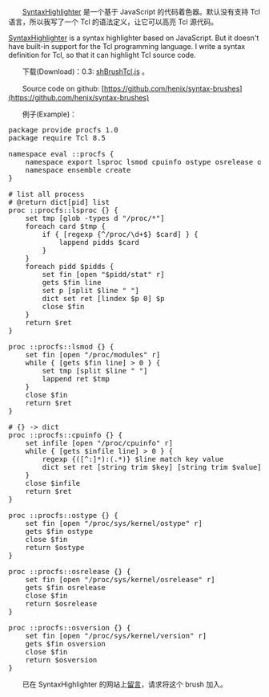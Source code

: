 <link rel="stylesheet" href="/syntaxhighlighter/styles/shCore.css" type="text/css" />
<link rel="stylesheet" href="/syntaxhighlighter/styles/shThemeDefault.css" type="text/css" />

　　[SyntaxHighlighter](http://alexgorbatchev.com/SyntaxHighlighter/) 是一个基于 JavaScript 的代码着色器。默认没有支持 Tcl 语言，所以我写了一个 Tcl 的语法定义，让它可以高亮 Tcl 源代码。

[SyntaxHighlighter](http://alexgorbatchev.com/SyntaxHighlighter/) is a syntax highlighter based on JavaScript. But it doesn't have built-in support for the Tcl programming language. I write a syntax definition for Tcl, so that it can highlight Tcl source code.

　　下载(Download)：0.3: [shBrushTcl.js](/myworks/shBrushTcl.js) 。

　　Source code on github: [https://github.com/henix/syntax-brushes](https://github.com/henix/syntax-brushes)

　　例子(Example)：

<pre class="brush: tcl">
package provide procfs 1.0
package require Tcl 8.5

namespace eval ::procfs {
	namespace export lsproc lsmod cpuinfo ostype osrelease osversion
	namespace ensemble create
}

# list all process
# @return dict[pid] list
proc ::procfs::lsproc {} {
	set tmp [glob -types d "/proc/*"]
	foreach card $tmp {
		if { [regexp {^/proc/\d+$} $card] } {
			lappend pidds $card
		}
	}
	foreach pidd $pidds {
		set fin [open "$pidd/stat" r]
		gets $fin line
		set p [split $line " "]
		dict set ret [lindex $p 0] $p
		close $fin
	}
	return $ret
}

proc ::procfs::lsmod {} {
	set fin [open "/proc/modules" r]
	while { [gets $fin line] &gt; 0 } {
		set tmp [split $line " "]
		lappend ret $tmp
	}
	close $fin
	return $ret
}

# {} -&gt; dict
proc ::procfs::cpuinfo {} {
	set infile [open "/proc/cpuinfo" r]
	while { [gets $infile line] &gt; 0 } {
		regexp {([^:]*):(.*)} $line match key value
		dict set ret [string trim $key] [string trim $value]
	}
	close $infile
	return $ret
}

proc ::procfs::ostype {} {
	set fin [open "/proc/sys/kernel/ostype" r]
	gets $fin ostype
	close $fin
	return $ostype
}

proc ::procfs::osrelease {} {
	set fin [open "/proc/sys/kernel/osrelease" r]
	gets $fin osrelease
	close $fin
	return $osrelease
}

proc ::procfs::osversion {} {
	set fin [open "/proc/sys/kernel/version" r]
	gets $fin osversion
	close $fin
	return $osversion
}
</pre>

　　已在 SyntaxHighlighter 的网站上[留言](http://www.undermyhat.org/blog/2009/09/list-of-brushes-syntaxhighligher/comment-page-3/#comment-18706)，请求将这个 brush 加入。

<script type="text/javascript" src="/syntaxhighlighter/scripts/shCore.js"></script>

<script type="text/javascript" src="/syntaxhighlighter/scripts/shBrushTcl.js"></script>

<script type="text/javascript">
SyntaxHighlighter.all();
</script>
